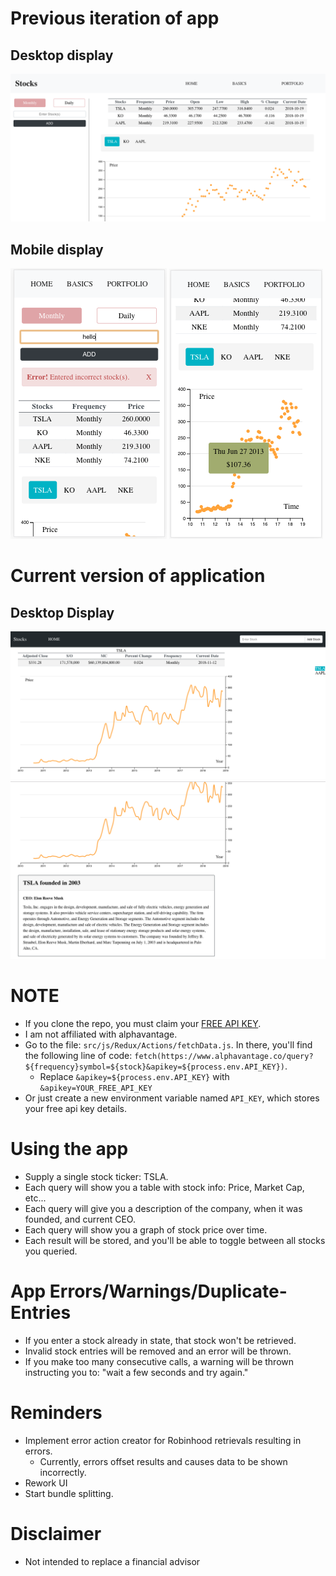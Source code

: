 # Previous iteration of app

## Desktop display
![nothing to show](./screenshots/desktop-1.png)

## Mobile display
![nothing to show](./screenshots/mobile-1.png)
![nothing to show](./screenshots/mobile-3.png)

# Current version of application

## Desktop Display
![nothing to show](./screenshots/desktop-new-1.png)
![nothing to show](./screenshots/desktop-new-2.png)

# NOTE
+ If you clone the repo, you must claim your [FREE API KEY](https://www.alphavantage.co/support/#api-key).
+ I am not affiliated with alphavantage.
+ Go to the file: `src/js/Redux/Actions/fetchData.js`. In there, you'll find the following line of code:
`fetch(https://www.alphavantage.co/query?${frequency}symbol=${stock}&apikey=${process.env.API_KEY})`.
    + Replace `&apikey=${process.env.API_KEY}` with `&apikey=YOUR_FREE_API_KEY`
+ Or just create a new environment variable named `API_KEY`, which stores your free api key details.

# Using the app
+ Supply a single stock ticker: TSLA.
+ Each query will show you a table with stock info: Price, Market Cap, etc...
+ Each query will give you a description of the company, when it was founded, and current CEO.
+ Each query will show you a graph of stock price over time.
+ Each result will be stored, and you'll be able to toggle between all stocks you queried.

# App Errors/Warnings/Duplicate-Entries
+ If you enter a stock already in state, that stock won't be retrieved.
+ Invalid stock entries will be removed and an error will be thrown.
+ If you make too many consecutive calls, a warning will be thrown instructing you to: "wait a few seconds and try again."

# Reminders
+ Implement error action creator for Robinhood retrievals resulting in errors.
    + Currently, errors offset results and causes data to be shown incorrectly.
+ Rework UI
+ Start bundle splitting.

# Disclaimer
+ Not intended to replace a financial advisor
